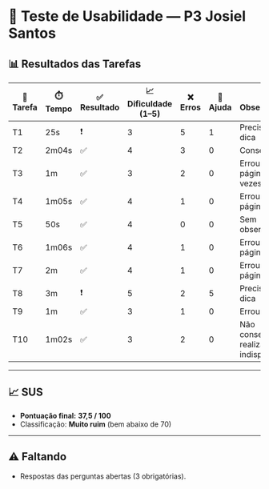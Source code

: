 # 👤 Teste de Usabilidade — P3 Josiel Santos

## 📊 Resultados das Tarefas
| 📝 Tarefa | ⏱️ Tempo | ✅ Resultado | 📈 Dificuldade (1–5) | ❌ Erros | 🙋 Ajuda | 🔎 Observações |
|-----------|----------|--------------|----------------------|----------|----------|----------------|
| T1 | 25s   | ❗ | 3 | 5 | 1 | Precisou de dica |
| T2 | 2m04s | ✅ | 4 | 3 | 0 | Conseguiu |
| T3 | 1m    | ✅ | 3 | 2 | 0 | Errou a página 2 vezes |
| T4 | 1m05s | ✅ | 4 | 1 | 0 | Errou a página 1 vez |
| T5 | 50s   | ✅ | 4 | 0 | 0 | Sem observações |
| T6 | 1m06s | ✅ | 4 | 1 | 0 | Errou a página 1 vez |
| T7 | 2m    | ✅ | 4 | 1 | 0 | Errou a página 1 vez |
| T8 | 3m    | ❗ | 5 | 2 | 5 | Precisou de dica |
| T9 | 1m    | ✅ | 3 | 1 | 0 | Errou página |
| T10| 1m02s | ✅ | 3 | 2 | 0 | Não conseguiu realizar pois indisponível |

---

## 📈 SUS
- **Pontuação final:** **37,5 / 100**  
- Classificação: **Muito ruim** (bem abaixo de 70)

---

## ⚠️ Faltando
- Respostas das perguntas abertas (3 obrigatórias).
